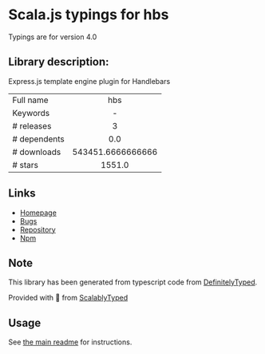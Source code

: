 
# Scala.js typings for hbs

Typings are for version 4.0

## Library description:
Express.js template engine plugin for Handlebars

|                    |                 |
| ------------------ | :-------------: |
| Full name          | hbs |
| Keywords           | - |
| # releases         | 3 |
| # dependents       | 0.0 |
| # downloads        | 543451.6666666666 |
| # stars            | 1551.0 |

## Links
- [Homepage](https://github.com/pillarjs/hbs#readme)
- [Bugs](https://github.com/pillarjs/hbs/issues)
- [Repository](https://github.com/pillarjs/hbs)
- [Npm](https://www.npmjs.com/package/hbs)
    


## Note
This library has been generated from typescript code from [DefinitelyTyped](https://definitelytyped.org).

Provided with :purple_heart: from [ScalablyTyped](https://github.com/oyvindberg/ScalablyTyped)

## Usage
See [the main readme](../../readme.md) for instructions.


